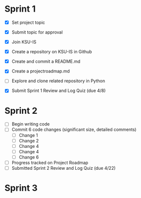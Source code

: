 # Sprint 1
- [x] Set project topic
- [x] Submit topic for approval
- [x] Join KSU-IS
- [x] Create a repository on KSU-IS in Github
- [x] Create and commit a README.md
- [x] Create a projectroadmap.md
- [ ] Explore and clone related repository in Python
- [x] Submit Sprint 1 Review and Log Quiz (due 4/8)


# Sprint 2
- [ ] Begin writing code
- [ ] Commit 6 code changes (significant size, detailed comments)
  - [ ] Change 1
  - [ ] Change 2
  - [ ] Change 4
  - [ ] Change 4
  - [ ] Change 6
- [ ] Progress tracked on Project Roadmap
- [ ] Submitted Sprint 2 Review and Log Quiz (due 4/22)

# Sprint 3
